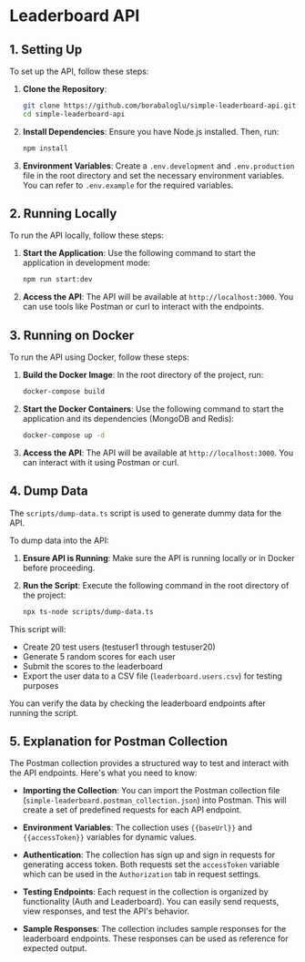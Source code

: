 # Leaderboard API

## 1. Setting Up

To set up the API, follow these steps:

1. **Clone the Repository**:
   ```bash
   git clone https://github.com/borabaloglu/simple-leaderboard-api.git
   cd simple-leaderboard-api
   ```

2. **Install Dependencies**:
   Ensure you have Node.js installed. Then, run:
   ```bash
   npm install
   ```

3. **Environment Variables**:
   Create a `.env.development` and `.env.production` file in the root directory and set the necessary environment variables. You can refer to `.env.example` for the required variables.

## 2. Running Locally

To run the API locally, follow these steps:

1. **Start the Application**:
   Use the following command to start the application in development mode:
   ```bash
   npm run start:dev
   ```

2. **Access the API**:
   The API will be available at `http://localhost:3000`. You can use tools like Postman or curl to interact with the endpoints.

## 3. Running on Docker

To run the API using Docker, follow these steps:

1. **Build the Docker Image**:
   In the root directory of the project, run:
   ```bash
   docker-compose build
   ```

2. **Start the Docker Containers**:
   Use the following command to start the application and its dependencies (MongoDB and Redis):
   ```bash
   docker-compose up -d
   ```

3. **Access the API**:
   The API will be available at `http://localhost:3000`. You can interact with it using Postman or curl.

## 4. Dump Data

The `scripts/dump-data.ts` script is used to generate dummy data for the API.

To dump data into the API:

1. **Ensure API is Running**:
   Make sure the API is running locally or in Docker before proceeding.

2. **Run the Script**:
   Execute the following command in the root directory of the project:
   ```bash
   npx ts-node scripts/dump-data.ts
   ```

This script will:
- Create 20 test users (testuser1 through testuser20)
- Generate 5 random scores for each user
- Submit the scores to the leaderboard
- Export the user data to a CSV file (`leaderboard.users.csv`) for testing purposes

You can verify the data by checking the leaderboard endpoints after running the script.

## 5. Explanation for Postman Collection

The Postman collection provides a structured way to test and interact with the API endpoints. Here's what you need to know:

- **Importing the Collection**: You can import the Postman collection file (`simple-leaderboard.postman_collection.json`) into Postman. This will create a set of predefined requests for each API endpoint.

- **Environment Variables**: The collection uses `{{baseUrl}}` and `{{accessToken}}` variables for dynamic values.

- **Authentication**: The collection has sign up and sign in requests for generating access token. Both requests set the `accessToken` variable which can be used in the `Authorization` tab in request settings.

- **Testing Endpoints**: Each request in the collection is organized by functionality (Auth and Leaderboard). You can easily send requests, view responses, and test the API's behavior.

- **Sample Responses**: The collection includes sample responses for the leaderboard endpoints. These responses can be used as reference for expected output.
